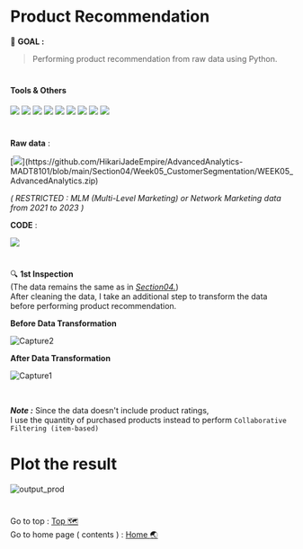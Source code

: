# Product Recommendation
:round_pushpin: **GOAL :**
> Performing product recommendation from raw data using Python.

# <h4>Tools & Others</h4>

[![](https://img.shields.io/badge/code-python3.10-green?style=f?style=flat-square&logo=python&logoColor=white&color=2bbc8a)](https://www.python.org/)
[![](https://img.shields.io/badge/tools-jupyter-orange?style=f?style=flat-square&logo=jupyter&logoColor=white)](https://jupyter.org/)
[![](https://img.shields.io/badge/tools-VSCode-blue?style=f?style=flat-square&logo=visualstudiocode&logoColor=white)](https://code.visualstudio.com/)
[![](https://img.shields.io/badge/tools-Pandas-green?style=f?style=flat-square&logo=pandas&logoColor=white&color=2bbc8a)](https://pandas.pydata.org/)
[![](https://img.shields.io/badge/tools-scipy-green?style=f?style=flat-square&logo=scikitlearn&logoColor=white&color=2bbc8a)](https://scikit-learn.org/stable/)
[![](https://img.shields.io/badge/ML-Collaborative_Filtering-green?style=f?style=flat-square&logo=scikitlearn&logoColor=white&color=2bbc8a)](https://scikit-learn.org/stable/)
[![](https://img.shields.io/badge/OS-Mac-green?style=f?style=flat-square&logo=macos&logoColor=white)](https://www.apple.com/macos/ventura/)
[![](https://img.shields.io/badge/OS-Windows-green?style=f?style=flat-square&logo=windows&logoColor=white)](https://www.microsoft.com/)
[![](https://img.shields.io/badge/Git_Update-25_Jul_2023-brightgreen?style=f?style=flat-square&logo=github&logoColor=white)](https://github.com/)

#
**Raw data** : <br>

[![](https://img.shields.io/badge/Git-.CSV-rgb(208,211,212)?style=f?style=flat-square&logo=github&logoColor=white)](https://github.com/HikariJadeEmpire/AdvancedAnalytics-MADT8101/blob/main/Section04/Week05_CustomerSegmentation/WEEK05_AdvancedAnalytics.zip)

*( RESTRICTED : MLM (Multi-Level Marketing) or Network Marketing data from 2021 to 2023 )*

**CODE** : <br>

[![](https://colab.research.google.com/assets/colab-badge.svg)](https://colab.research.google.com/github/HikariJadeEmpire/AdvancedAnalytics-MADT8101/blob/main/Section04/Product%20recommendation/ProductRecommand.ipynb)

#

:mag: **1st Inspection** <br>
(The data remains the same as in [*Section04.*](https://github.com/HikariJadeEmpire/AdvancedAnalytics-MADT8101/blob/main/Section04/Week05_CustomerSegmentation/WEEK05_AdvancedAnalytics.zip)) <br>
After cleaning the data, I take an additional step to transform the data before performing product recommendation. <br>

**Before Data Transformation**

![Capture2](https://github.com/HikariJadeEmpire/AdvancedAnalytics-MADT8101/assets/118663358/bd19926a-6947-40a0-9bfd-c0aa56142aa9)

**After Data Transformation**

![Capture1](https://github.com/HikariJadeEmpire/AdvancedAnalytics-MADT8101/assets/118663358/d982670c-42b0-47b7-b2be-e1aae4f35720)

<br>

***Note :*** Since the data doesn't include product ratings, <br>
I use the quantity of purchased products instead to perform ```Collaborative Filtering (item-based)```
<br>

# Plot the result

![output_prod](https://github.com/HikariJadeEmpire/AdvancedAnalytics-MADT8101/assets/118663358/73a15468-b4b4-40ba-9b07-c5fd47873420)


#
Go to top : [Top :world_map:](https://github.com/HikariJadeEmpire/AdvancedAnalytics-MADT8101/blob/main/Section04/Product%20recommendation/week05PR.md#product-recommendation) <br>
Go to home page ( contents ) : 
[Home :earth_asia:](https://github.com/HikariJadeEmpire/AdvancedAnalytics-MADT8101#advancedanalytics-madt8101)
